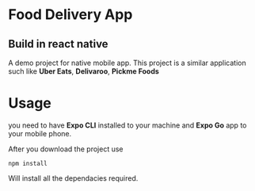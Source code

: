 # Food Delivery App

## Build in react native

A demo project for native mobile app. This project is a similar application such like **Uber Eats**, **Delivaroo**, **Pickme Foods**

# Usage

you need to have **Expo CLI** installed to your machine and **Expo Go** app to your mobile phone.

After you download the project use

```
npm install
```

Will install all the dependacies required.



